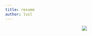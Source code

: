 ```yaml
---
title: resume
author: lvzl
---
```


<div style="text-align: center;">
  <img src="@pic/resume.jpg" />
</div>

